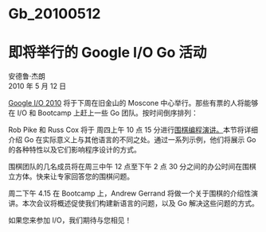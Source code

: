 # Gb_20100512

# 即将举行的 Google I/O Go 活动

安德鲁·杰朗  
2010 年 5 月 12 日

[Google I/O 2010](https://googleblog.blogspot.com/2010/01/google-io-2010-now-open-for.html) 将于下周在旧金山的 Moscone 中心举行。那些有票的人将能够在 I/O 和 Bootcamp 上赶上一些 Go 团队。按时间倒序排列：

Rob Pike 和 Russ Cox 将于 周四上午 10 点 15 分进行[围棋编程演讲。](https://www.youtube.com/watch?v=jgVhBThJdXc)本节将详细介绍 Go 在实际意义上与其他语言的不同之处。通过一系列示例，他们将展示 Go 的各种特性以及它们影响程序设计的方式。

围棋团队的几名成员将在周三中午 12 点至下午 2 点 30 分之间的办公时间在围棋立方体。快来让专家回答您的围棋问题。

周二下午 4.15 在 Bootcamp 上，Andrew Gerrand 将做一个关于围棋的介绍性演讲。本次会议将概述促使我们构建新语言的问题，以及 Go 解决这些问题的方式。

如果您来参加 I/O，我们期待与您相见！

